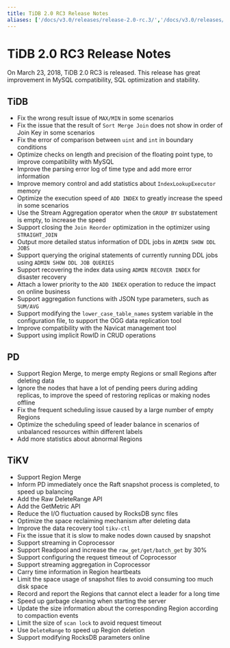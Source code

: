 ```yaml
---
title: TiDB 2.0 RC3 Release Notes
aliases: ['/docs/v3.0/releases/release-2.0-rc.3/','/docs/v3.0/releases/2rc3/','/docs/releases/2rc2/']
---
```


# TiDB 2.0 RC3 Release Notes

On March 23, 2018, TiDB 2.0 RC3 is released. This release has great improvement in MySQL compatibility, SQL optimization and stability.

## TiDB

- Fix the wrong result issue of `MAX/MIN` in some scenarios
- Fix the issue that the result of `Sort Merge Join` does not show in order of Join Key in some scenarios
- Fix the error of comparison between `uint` and `int` in boundary conditions
- Optimize checks on length and precision of the floating point type, to improve compatibility with MySQL
- Improve the parsing error log of time type and add more error information
- Improve memory control and add statistics about `IndexLookupExecutor` memory
- Optimize the execution speed of `ADD INDEX` to greatly increase the speed in some scenarios
- Use the Stream Aggregation operator when the `GROUP BY` substatement is empty, to increase the speed
- Support closing the `Join Reorder` optimization in the optimizer using `STRAIGHT_JOIN`
- Output more detailed status information of DDL jobs in `ADMIN SHOW DDL JOBS`
- Support querying the original statements of currently running DDL jobs using `ADMIN SHOW DDL JOB QUERIES`
- Support recovering the index data using `ADMIN RECOVER INDEX` for disaster recovery
- Attach a lower priority to the `ADD INDEX` operation to reduce the impact on online business
- Support aggregation functions with JSON type parameters, such as `SUM/AVG`
- Support modifying the `lower_case_table_names` system variable in the configuration file, to support the OGG data replication tool
- Improve compatibility with the Navicat management tool
- Support using implicit RowID in CRUD operations

## PD

- Support Region Merge, to merge empty Regions or small Regions after deleting data
- Ignore the nodes that have a lot of pending peers during adding replicas, to improve the speed of restoring replicas or making nodes offline
- Fix the frequent scheduling issue caused by a large number of empty Regions
- Optimize the scheduling speed of leader balance in scenarios of unbalanced resources within different labels
- Add more statistics about abnormal Regions

## TiKV

- Support Region Merge
- Inform PD immediately once the Raft snapshot process is completed, to speed up balancing
- Add the Raw DeleteRange API
- Add the GetMetric API
- Reduce the I/O fluctuation caused by RocksDB sync files
- Optimize the space reclaiming mechanism after deleting data
- Improve the data recovery tool `tikv-ctl`
- Fix the issue that it is slow to make nodes down caused by snapshot
- Support streaming in Coprocessor
- Support Readpool and increase the `raw_get/get/batch_get` by 30%
- Support configuring the request timeout of Coprocessor
- Support streaming aggregation in Coprocessor
- Carry time information in Region heartbeats
- Limit the space usage of snapshot files to avoid consuming too much disk space
- Record and report the Regions that cannot elect a leader for a long time
- Speed up garbage cleaning when starting the server
- Update the size information about the corresponding Region according to compaction events
- Limit the size of `scan lock` to avoid request timeout
- Use `DeleteRange` to speed up Region deletion
- Support modifying RocksDB parameters online